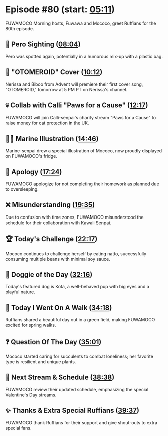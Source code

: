 # Episode #80 (start: [05:11](https://youtu.be/m-kuDdF_iLc?t=05m11s))

FUWAMOCO Morning hosts, Fuwawa and Mococo, greet Ruffians for the 80th episode.

## 👀 Pero Sighting ([08:04](https://youtu.be/m-kuDdF_iLc?t=08m04s))

Pero was spotted again, potentially in a humorous mix-up with a plastic bag.

## 🎤 "OTOMEROID" Cover ([10:12](https://youtu.be/m-kuDdF_iLc?t=10m12s))

Nerissa and Biboo from Advent will premiere their first cover song, "OTOMEROID," tomorrow at 5 PM PT on Nerissa's channel.

## 💀 Collab with Calli "Paws for a Cause" ([12:17](https://youtu.be/m-kuDdF_iLc?t=12m17s))

FUWAMOCO will join Calli-senpai's charity stream "Paws for a Cause" to raise money for cat protection in the UK.

## 🏴‍☠️ Marine Illustration ([14:46](https://youtu.be/m-kuDdF_iLc?t=14m46s))

Marine-senpai drew a special illustration of Mococo, now proudly displayed on FUWAMOCO's fridge.

## 🙇 Apology ([17:24](https://youtu.be/m-kuDdF_iLc?t=17m24s))

FUWAMOCO apologize for not completing their homework as planned due to oversleeping.

## ❌ Misunderstanding ([19:35](https://youtu.be/m-kuDdF_iLc?t=19m35s))

Due to confusion with time zones, FUWAMOCO misunderstood the schedule for their collaboration with Kawaii Senpai.

## 🏆 Today's Challenge ([22:17](https://youtu.be/m-kuDdF_iLc?t=22m17s))

Mococo continues to challenge herself by eating natto, successfully consuming multiple beans with minimal soy sauce.

## 🐶 Doggie of the Day ([32:16](https://youtu.be/m-kuDdF_iLc?t=32m16s))

Today's featured dog is Kota, a well-behaved pup with big eyes and a playful nature.

## 🚶 Today I Went On A Walk ([34:18](https://youtu.be/m-kuDdF_iLc?t=34m18s))

Ruffians shared a beautiful day out in a green field, making FUWAMOCO excited for spring walks.

## ❓ Question Of The Day ([35:01](https://youtu.be/m-kuDdF_iLc?t=35m01s))

Mococo started caring for succulents to combat loneliness; her favorite type is resilient and unique plants.

## 📅 Next Stream & Schedule ([38:38](https://youtu.be/m-kuDdF_iLc?t=38m38s))

FUWAMOCO review their updated schedule, emphasizing the special Valentine's Day streams.

## ✨ Thanks & Extra Special Ruffians ([39:37](https://youtu.be/m-kuDdF_iLc?t=39m37s))

FUWAMOCO thank Ruffians for their support and give shout-outs to extra special fans.
